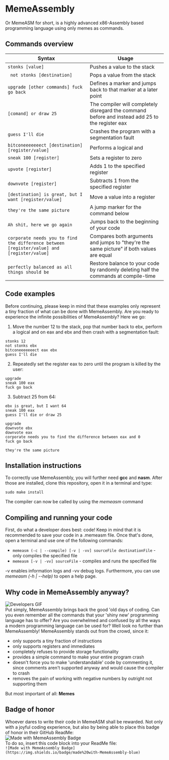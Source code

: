 # MemeAssembly
Or MemeASM for short, is a highly advanced x86-Assembly based programming language using only memes as commands.

## Commands overview
Syntax  | Usage
------------- | -------------
```stonks [value]``` | Pushes a value to the stack
``` not stonks [destination]``` | Pops a value from the stack<br/>
```upgrade [other commands] fuck go back``` | Defines a marker and jumps back to that marker at a later point
```[comand] or draw 25``` | The compiler will completely disregard the command before and instead add 25 to the register eax
```guess I'll die``` | Crashes the program with a segmentation fault
```bitconeeeeeeect [destination] [register/value]``` | Performs a logical and
```sneak 100 [register]``` | Sets a register to zero
```upvote [register]``` | Adds 1 to the specified register
```downvote [register]``` | Subtracts 1 from the specified register
```[destination] is great, but I want [register/value]``` | Move a value into a register
```they're the same picture``` | A jump marker for the command below
```Ah shit, here we go again``` | Jumps back to the beginning of your code
```corporate needs you to find the difference between [register/value] and [register/value]``` | Compares both arguments and jumps to "they're the same picture" if both values are equal
```perfectly balanced as all things should be``` | Restore balance to your code by randomly deleting half the commands at compile-time

## Code examples
Before continuing, please keep in mind that these examples only represent a tiny fraction of what can be done with MemeAssembly. Are you ready to experience the infinite possibilities of MemeAssembly? Here we go:
1. Move the number 12 to the stack, pop that number back to ebx, perform a logical and on eax and ebx and then crash with a segmentation fault:
```
stonks 12
not stonks ebx
bitconeeeeeeect eax ebx
guess I'll die
```
2. Repeatedly set the register eax to zero until the program is killed by the user:
```
upgrade
sneak 100 eax
fuck go back
```
3. Subtract 25 from 64:
```
ebx is great, but I want 64
sneak 100 eax
guess I'll die or draw 25

upgrade
downvote ebx
downvote eax
corporate needs you to find the difference between eax and 0
fuck go back

they're the same picture
```

## Installation instructions
To correctly use MemeAssembly, you will further need **gcc** and **nasm**. After those are installed, clone this repository, open it in a terminal and type:
```
sudo make install
```
The compiler can now be called by using the *memeasm* command

## Compiling and running your code
First, do what a developer does best: code! Keep in mind that it is recommended to save your code in a .memeasm file. 
Once that's done, open a terminal and use one of the following commands:
- ```memeasm (-c | --compile) [-v | -vv] sourceFile destinationFile``` - only compiles the specified file
- ```memeasm [-v | -vv] sourceFile``` - compiles and runs the specified file

-v enables information logs and -vv debug logs. Furthermore, you can use *memeasm (-h | --help)* to open a help page.
    
## Why code in MemeAssembly anyway?
![Developers GIF](https://media.tenor.com/images/02fea7f02da34ea33c58a38d57fd5c5f/tenor.gif)\
Put simply, MemeAssembly brings back the good 'old days of coding. Can you even remember all the commands that your 'shiny new' programming language has to offer? Are you overwhelmed and confused by all the ways a modern programming language can be used for? Well look no further than MemeAssembly!
MemeAssembly stands out from the crowd, since it:
- only supports a tiny fraction of instructions
- only supports registers and immediates
- completely refuses to provide storage functionality
- provides a simple command to make your entire program crash
- doesn't force you to make 'understandable' code by commenting it, since comments aren't supported anyway and would cause the compiler to crash
- removes the pain of working with negative numbers by outright not supporting them

But most important of all: **Memes**

## Badge of honor
Whoever dares to write their code in MemeASM shall be rewarded. Not only with a joyful coding experience, but also by being able to place this badge of honor in their GitHub ReadMe:\
![Made with MemeAssembly Badge](https://img.shields.io/badge/made%20with-MemeAssembly-blue)\
To do so, insert this code block into your ReadMe file: \
```![Made with MemeAssembly Badge](https://img.shields.io/badge/made%20with-MemeAssembly-blue)```
